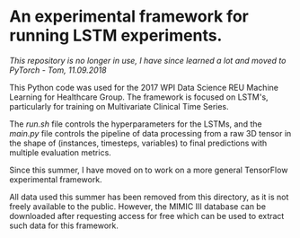 # An experimental framework for running LSTM experiments.

*This repository is no longer in use, I have since learned a lot and moved to PyTorch - Tom, 11.09.2018*

This Python code was used for the 2017 WPI Data Science REU Machine Learning for Healthcare Group. The framework is focused on LSTM's, particularly for training on Multivariate Clinical Time Series.

The *run.sh* file controls the hyperparameters for the LSTMs, and the *main.py* file controls the pipeline of data processing from a raw 3D tensor in the shape of (instances, timesteps, variables) to final predictions with multiple evaluation metrics.

Since this summer, I have moved on to work on a more general TensorFlow experimental framework.

All data used this summer has been removed from this directory, as it is not freely available to the public. However, the MIMIC III database can be downloaded after requesting access for free which can be used to extract such data for this framework.

